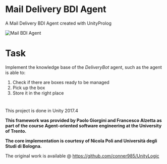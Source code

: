 # Mail Delivery BDI Agent
 A Mail Delivery BDI Agent created with UnityProlog

![Mail BDI Agent](https://user-images.githubusercontent.com/26629624/83754119-bcf36280-a66b-11ea-80dd-2100d77f61b2.gif)
 
# Task
Implement the knowledge base of the *DeliveryBot* agent, such as the agent is able to:

1. Check if there are boxes ready to be managed
1. Pick up the box
1. Store it in the right place

#
This project is done in Unity 2017.4

**This framework was provided by Paolo Giorgini and Francesco Alzetta as part of the course Agent-oriented software engineering at the University of Trento.**

**The core implementation is courtesy of Nicola Poli and Università degli Studi di Bologna.**

The original work is available @ https://github.com/conner985/UnityLogic
